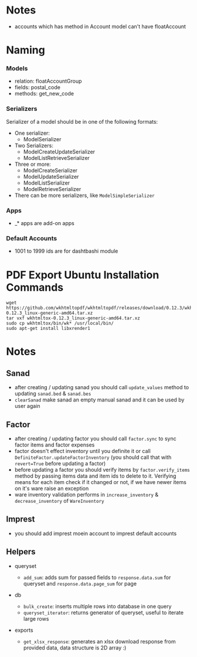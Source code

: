 # Notes

* accounts which has method in Account model can't have floatAccount

# Naming

### Models

* relation: floatAccountGroup
* fields: postal_code
* methods: get_new_code

### Serializers

Serializer of a model should be in one of the following formats:

* One serializer:
    * ModelSerializer
* Two Serializers:
    * ModelCreateUpdateSerializer
    * ModelListRetrieveSerializer
* Three or more:
    * ModelCreateSerializer
    * ModelUpdateSerializer
    * ModelListSerializer
    * ModelRetrieveSerializer
* There can be more serializers, like `ModelSimpleSerializer`

### Apps

* _* apps are add-on apps

### Default Accounts

* 1001 to 1999 ids are for dashtbashi module

# PDF Export Ubuntu Installation Commands

    wget https://github.com/wkhtmltopdf/wkhtmltopdf/releases/download/0.12.3/wkhtmltox-0.12.3_linux-generic-amd64.tar.xz 
    tar vxf wkhtmltox-0.12.3_linux-generic-amd64.tar.xz
    sudo cp wkhtmltox/bin/wk* /usr/local/bin/
    sudo apt-get install libxrender1

# Notes

## Sanad

* after creating / updating sanad you should call `update_values` method to updating `sanad.bed` & `sanad.bes`
* `clearSanad` make sanad an empty manual sanad and it can be used by user again

## Factor

* after creating / updating factor you should call `factor.sync` to sync factor items and factor expenses
* factor doesn't effect inventory until you definite it or call `DefiniteFactor.updateFactorInventory` (you should call that with `revert=True` before
  updating a factor)
* before updating a factor you should verify items by `factor.verify_items` method by passing items data and item ids to delete to it. Verifying means
  for each item check if it changed or not, if we have newer items on it's ware raise an exception
* ware inventory validation performs in `increase_inventory` & `decrease_inventory` of `WareInventory`

## Imprest

* you should add imprest moein account to imprest default accounts

## Helpers

* queryset
    * `add_sum`: adds sum for passed fields to `response.data.sum` for queryset and `response.data.page_sum` for page

* db
    * `bulk_create`: inserts multiple rows into database in one query
    * `queryset_iterator`: returns generator of queryset, useful to iterate large rows

* exports
    * `get_xlsx_response`: generates an xlsx download response from provided data, data structure is 2D array :)
    
